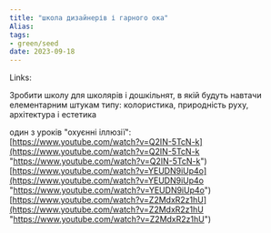 ```yaml
---
title: "школа дизайнерів і гарного ока"
Alias: 
tags:
- green/seed
date: 2023-09-18
---
```

Links:  


Зробити школу для школярів і дошкільнят, в якій будуть навтачи елементарним штукам типу: колористика, природність руху, архітектура і естетика


один з уроків "охуєнні іллюзії":  
[https://www.youtube.com/watch?v=Q2IN-5TcN-k](https://www.youtube.com/watch?v=Q2IN-5TcN-k "https://www.youtube.com/watch?v=Q2IN-5TcN-k")  
[https://www.youtube.com/watch?v=YEUDN9iUp4o](https://www.youtube.com/watch?v=YEUDN9iUp4o "https://www.youtube.com/watch?v=YEUDN9iUp4o")  
[https://www.youtube.com/watch?v=Z2MdxR2z1hU](https://www.youtube.com/watch?v=Z2MdxR2z1hU "https://www.youtube.com/watch?v=Z2MdxR2z1hU")  


